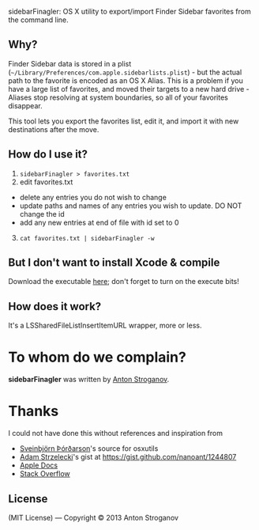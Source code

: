 sidebarFinagler: OS X utility to export/import Finder Sidebar favorites from the command line.

## Why?
Finder Sidebar data is stored in a plist (`~/Library/Preferences/com.apple.sidebarlists.plist`) - but the actual path to the favorite is encoded as an OS X Alias. This is a problem if you have a large list of favorites, and moved their targets to a new hard drive - Aliases stop resolving at system boundaries, so all of your favorites disappear.

This tool lets you export the favorites list, edit it, and import it with new destinations after the move.

## How do I use it?

1. `sidebarFinagler > favorites.txt`
2. edit favorites.txt 

  - delete any entries you do not wish to change
  - update paths and names of any entries you wish to update. DO NOT change the id
  - add any new entries at end of file with id set to 0 

3. `cat favorites.txt | sidebarFinagler -w`

## But I don't want to install Xcode & compile
Download the executable [here](https://raw.github.com/Aeon/sidebarFinagler/master/bin/sidebarFinagler); don't forget to turn on the execute bits!

## How does it work?

It's a LSSharedFileListInsertItemURL wrapper, more or less.

# To whom do we complain?
**sidebarFinagler** was written by [Anton Stroganov](https://github.com/Aeon).

# Thanks
I could not have done this without references and inspiration from 
 * [Sveinbjörn Þórðarson](https://github.com/sveinbjornt)'s source for osxutils
 * [Adam Strzelecki](https://github.com/nanoant)'s gist at https://gist.github.com/nanoant/1244807
 * [Apple Docs](https://developer.apple.com/library/mac/)
 * [Stack Overflow](http://stackoverflow.com/questions/tagged/sidebar+finder)

## License

(MIT License) — Copyright &copy; 2013 Anton Stroganov
